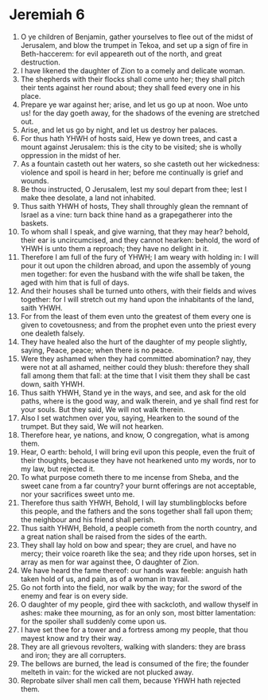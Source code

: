 ﻿# Jeremiah  6
1. O ye children of Benjamin, gather yourselves to flee out of the midst of Jerusalem, and blow the trumpet in Tekoa, and set up a sign of fire in Beth-haccerem: for evil appeareth out of the north, and great destruction. 
2. I have likened the daughter of Zion to a comely and delicate woman. 
3. The shepherds with their flocks shall come unto her; they shall pitch their tents against her round about; they shall feed every one in his place. 
4. Prepare ye war against her; arise, and let us go up at noon. Woe unto us! for the day goeth away, for the shadows of the evening are stretched out. 
5. Arise, and let us go by night, and let us destroy her palaces. 
6.  For thus hath YHWH of hosts said, Hew ye down trees, and cast a mount against Jerusalem: this is the city to be visited; she is wholly oppression in the midst of her. 
7. As a fountain casteth out her waters, so she casteth out her wickedness: violence and spoil is heard in her; before me continually is grief and wounds. 
8. Be thou instructed, O Jerusalem, lest my soul depart from thee; lest I make thee desolate, a land not inhabited. 
9.  Thus saith YHWH of hosts, They shall throughly glean the remnant of Israel as a vine: turn back thine hand as a grapegatherer into the baskets. 
10. To whom shall I speak, and give warning, that they may hear? behold, their ear is uncircumcised, and they cannot hearken: behold, the word of YHWH is unto them a reproach; they have no delight in it. 
11. Therefore I am full of the fury of YHWH; I am weary with holding in: I will pour it out upon the children abroad, and upon the assembly of young men together: for even the husband with the wife shall be taken, the aged with him that is full of days. 
12. And their houses shall be turned unto others, with their fields and wives together: for I will stretch out my hand upon the inhabitants of the land, saith YHWH. 
13. For from the least of them even unto the greatest of them every one is given to covetousness; and from the prophet even unto the priest every one dealeth falsely. 
14. They have healed also the hurt  of the daughter of my people slightly, saying, Peace, peace; when there is no peace. 
15. Were they ashamed when they had committed abomination? nay, they were not at all ashamed, neither could they blush: therefore they shall fall among them that fall: at the time that I visit them they shall be cast down, saith YHWH. 
16. Thus saith YHWH, Stand ye in the ways, and see, and ask for the old paths, where is the good way, and walk therein, and ye shall find rest for your souls. But they said, We will not walk therein. 
17. Also I set watchmen over you, saying, Hearken to the sound of the trumpet. But they said, We will not hearken. 
18.  Therefore hear, ye nations, and know, O congregation, what is among them. 
19. Hear, O earth: behold, I will bring evil upon this people, even the fruit of their thoughts, because they have not hearkened unto my words, nor to my law, but rejected it. 
20. To what purpose cometh there to me incense from Sheba, and the sweet cane from a far country? your burnt offerings are not acceptable, nor your sacrifices sweet unto me. 
21. Therefore thus saith YHWH, Behold, I will lay stumblingblocks before this people, and the fathers and the sons together shall fall upon them; the neighbour and his friend shall perish. 
22. Thus saith YHWH, Behold, a people cometh from the north country, and a great nation shall be raised from the sides of the earth. 
23. They shall lay hold on bow and spear; they are cruel, and have no mercy; their voice roareth like the sea; and they ride upon horses, set in array as men for war against thee, O daughter of Zion. 
24. We have heard the fame thereof: our hands wax feeble: anguish hath taken hold of us, and pain, as of a woman in travail. 
25. Go not forth into the field, nor walk by the way; for the sword of the enemy and fear is on every side. 
26.  O daughter of my people, gird thee with sackcloth, and wallow thyself in ashes: make thee mourning, as for an only son, most bitter lamentation: for the spoiler shall suddenly come upon us. 
27. I have set thee for a tower and a fortress among my people, that thou mayest know and try their way. 
28. They are all grievous revolters, walking with slanders: they are brass and iron; they are all corrupters. 
29. The bellows are burned, the lead is consumed of the fire; the founder melteth in vain: for the wicked are not plucked away. 
30. Reprobate silver shall men call them, because YHWH hath rejected them. 
